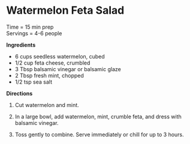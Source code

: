 Watermelon Feta Salad
=====
Time = 15 min prep  \
Servings = 4-6 people

**Ingredients**

- 6 cups seedless watermelon, cubed
- 1/2 cup feta cheese, crumbled
- 3 Tbsp balsamic vinegar or balsamic glaze
- 2 Tbsp fresh mint, chopped
- 1/2 tsp sea salt


**Directions**

1. Cut watermelon and mint. 

2. In a large bowl, add watermelon, mint, crumble feta, and dress with balsamic vinegar. 

3. Toss gently to combine. Serve immediately or chill for up to 3 hours. 
